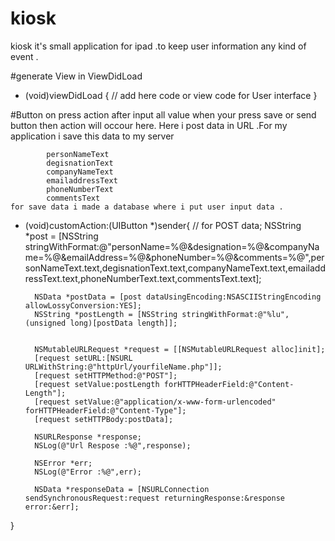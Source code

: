 # kiosk
kiosk it's small application for ipad .to keep user information any kind of event  .

#generate View in ViewDidLoad 
- (void)viewDidLoad {
  // add here code or view code for User interface 
}

#Button on press action 
after input all value when your press save or send button then action will occour here. Here i post data in URL .For my 
application i save this data to my server 

            personNameText 
            degisnationText 
            companyNameText 
            emailaddressText 
            phoneNumberText 
            commentsText 
    for save data i made a database where i put user input data .        
    
- (void)customAction:(UIButton *)sender{
   // for POST data;
    NSString *post = [NSString stringWithFormat:@"personName=%@&designation=%@&companyName=%@&emailAddress=%@&phoneNumber=%@&comments=%@",personNameText.text,degisnationText.text,companyNameText.text,emailaddressText.text,phoneNumberText.text,commentsText.text];
        
        NSData *postData = [post dataUsingEncoding:NSASCIIStringEncoding allowLossyConversion:YES];
        NSString *postLength = [NSString stringWithFormat:@"%lu", (unsigned long)[postData length]];
        
        
        NSMutableURLRequest *request = [[NSMutableURLRequest alloc]init];
        [request setURL:[NSURL URLWithString:@"httpUrl/yourfileName.php"]];
        [request setHTTPMethod:@"POST"];
        [request setValue:postLength forHTTPHeaderField:@"Content-Length"];
        [request setValue:@"application/x-www-form-urlencoded" forHTTPHeaderField:@"Content-Type"];
        [request setHTTPBody:postData];
        
        NSURLResponse *response;
        NSLog(@"Url Respose :%@",response);
        
        NSError *err;
        NSLog(@"Error :%@",err);
        
        NSData *responseData = [NSURLConnection sendSynchronousRequest:request returningResponse:&response error:&err];
   
   
}
